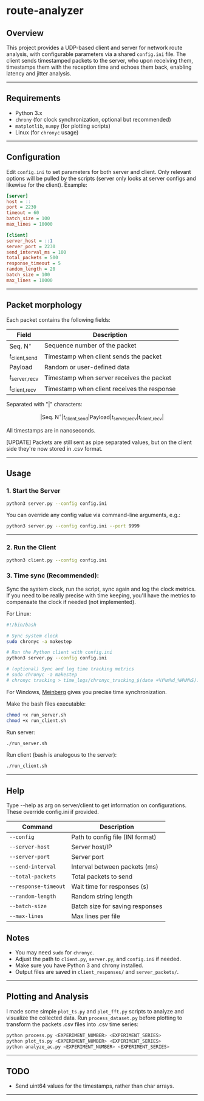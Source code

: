 # route-analyzer

## Overview

This project provides a UDP-based client and server for network route analysis, with configurable parameters via a shared `config.ini` file. The client sends timestamped packets to the server, who upon receiving them, timestamps them with the reception time and echoes them back, enabling latency and jitter analysis.

---

## Requirements

- Python 3.x
- `chrony` (for clock synchronization, optional but recommended)
- `matplotlib`, `numpy` (for plotting scripts)
- Linux (for `chronyc` usage)

---

## Configuration

Edit `config.ini` to set parameters for both server and client. Only relevant options will be pulled by the scripts (server only looks at server configs and likewise for the client). Example:

```ini
[server]
host = ::
port = 2230
timeout = 60
batch_size = 100
max_lines = 10000

[client]
server_host = ::1
server_port = 2230
send_interval_ms = 100
total_packets = 500
response_timeout = 5
random_length = 20
batch_size = 100
max_lines = 10000
```

---

## Packet morphology

Each packet contains the following fields:

| Field                       | Description                                 |
|-----------------------------|---------------------------------------------|
| $\text{Seq. N}^\circ$       | Sequence number of the packet               |
| $t_\text{client,send}$      | Timestamp when client sends the packet      |
| $\text{Payload}$            | Random or user-defined data                 |
| $t_\text{server,recv}$      | Timestamp when server receives the packet   |
| $t_\text{client,recv}$      | Timestamp when client receives the response |

Separated with "|" characters:

$$
\left|
    \text{Seq. N}^\circ| 
    t_\text{client,send}| 
    \text{Payload}| 
    t_\text{server,recv}| 
    t_\text{client,recv}
\right|
$$

All timestamps are in nanoseconds. 

[UPDATE] Packets are still sent as pipe separated values, but on the client side they're now stored in .csv format.

---

## Usage

### 1. Start the Server

```bash
python3 server.py --config config.ini
```

You can override any config value via command-line arguments, e.g.:

```bash
python3 server.py --config config.ini --port 9999
```

---

### 2. Run the Client

```bash
python3 client.py --config config.ini
```

### 3. Time sync (Recommended):

Sync the system clock, run the script, sync again and log the clock metrics. If you need to be really precise with time keeping, you'll have the metrics to compensate the clock if needed (not implemented).

For Linux:

```bash
#!/bin/bash

# Sync system clock
sudo chronyc -a makestep

# Run the Python client with config.ini
python3 server.py --config config.ini

# (optional) Sync and log time tracking metrics
# sudo chronyc -a makestep
# chronyc tracking > time_logs/chronyc_tracking_$(date +%Y%m%d_%H%M%S).log
```

For Windows, [Meinberg](https://www.meinbergglobal.com/english/sw/ntp.htm) gives you precise time synchronization.

Make the bash files executable:

```bash
chmod +x run_server.sh
chmod +x run_client.sh
```

Run server:

```bash
./run_server.sh
```


Run client (bash is analogous to the server):
```bash
./run_client.sh
```

---

## Help

Type --help as arg on server/client to get information on configurations. These override config.ini if provided.

| Command              | Description                                |
|----------------------|--------------------------------------------|
| `--config`           | Path to config file (INI format)           |
| `--server-host`      | Server host/IP                             |
| `--server-port`      | Server port                                |
| `--send-interval`    | Interval between packets (ms)              |
| `--total-packets`    | Total packets to send                      |
| `--response-timeout` | Wait time for responses (s)                |
| `--random-length`    | Random string length                       |
| `--batch-size`       | Batch size for saving responses            |
| `--max-lines`        | Max lines per file                         |

## Notes

- You may need `sudo` for `chronyc`.
- Adjust the path to `client.py`, `server.py`, and `config.ini` if needed.
- Make sure you have Python 3 and chrony installed.
- Output files are saved in `client_responses/` and `server_packets/`.

---

## Plotting and Analysis

I made some simple `plot_ts.py` and `plot_fft.py` scripts to analyze and visualize the collected data. Run `process_dataset.py` before plotting to transform the packets .csv files into .csv time series:

```bash
python process.py <EXPERIMENT_NUMBER> <EXPERIMENT_SERIES>
python plot_ts.py <EXPERIMENT_NUMBER> <EXPERIMENT_SERIES>
python analyze_ac.py <EXPERIMENT_NUMBER> <EXPERIMENT_SERIES>
```

---

## TODO

- Send uint64 values for the timestamps, rather than char arrays.
---